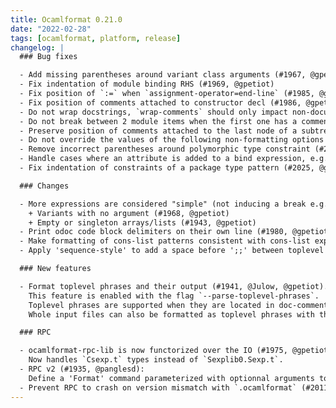 ```yaml
---
title: Ocamlformat 0.21.0
date: "2022-02-28"
tags: [ocamlformat, platform, release]
changelog: |
  ### Bug fixes

  - Add missing parentheses around variant class arguments (#1967, @gpetiot)
  - Fix indentation of module binding RHS (#1969, @gpetiot)
  - Fix position of `:=` when `assignment-operator=end-line` (#1985, @gpetiot)
  - Fix position of comments attached to constructor decl (#1986, @gpetiot)
  - Do not wrap docstrings, `wrap-comments` should only impact non-documentation comments, wrapping invalid docstrings would cause the whole file to not be formatted (#1988, @gpetiot)
  - Do not break between 2 module items when the first one has a comment attached on the same line. Only a comment on the next line should induce a break to make it clear to which element it is attached to (#1989, @gpetiot)
  - Preserve position of comments attached to the last node of a subtree (#1667, @gpetiot)
  - Do not override the values of the following non-formatting options when a profile is set: `comment-check`, `disable`, `max-iters`, `ocaml-version`, and `quiet` (#1995, @gpetiot).
  - Remove incorrect parentheses around polymorphic type constraint (#2002, @gpetiot)
  - Handle cases where an attribute is added to a bind expression, e.g. `(x >>= (fun () -> ())) [@a]` (#2013, @emillon)
  - Fix indentation of constraints of a package type pattern (#2025, @gpetiot)

  ### Changes

  - More expressions are considered "simple" (not inducing a break e.g. as an argument of an application):
    + Variants with no argument (#1968, @gpetiot)
    + Empty or singleton arrays/lists (#1943, @gpetiot)
  - Print odoc code block delimiters on their own line (#1980, @gpetiot)
  - Make formatting of cons-list patterns consistent with cons-list expressions, (::) operators are aligned when possible, comments position also improved (#1983, @gpetiot)
  - Apply 'sequence-style' to add a space before ';;' between toplevel items, consistently with the formatting of ';' in sequences (#2004, @gpetiot)

  ### New features

  - Format toplevel phrases and their output (#1941, @Julow, @gpetiot).
    This feature is enabled with the flag `--parse-toplevel-phrases`.
    Toplevel phrases are supported when they are located in doc-comments blocks and cinaps comments.
    Whole input files can also be formatted as toplevel phrases with the flag `--repl-file`.

  ### RPC

  - ocamlformat-rpc-lib is now functorized over the IO (#1975, @gpetiot).
    Now handles `Csexp.t` types instead of `Sexplib0.Sexp.t`.
  - RPC v2 (#1935, @panglesd):
    Define a 'Format' command parameterized with optionnal arguments to set or override the config and path, to format in the style of a file.
  - Prevent RPC to crash on version mismatch with `.ocamlformat` (#2011, @panglesd, @Julow)
---
```


